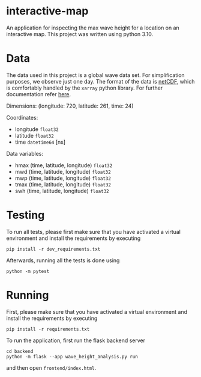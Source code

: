 # interactive-map
An application for inspecting the max wave height for a location on an interactive map.
This project was written using python 3.10. 

# Data
The data used in this project is a global wave data set. For simplification purposes, we observe just one day.
The format of the data is [netCDF](https://en.wikipedia.org/wiki/NetCDF), which is comfortably handled by the
`xarray` python library. For further documentation refer [here](https://docs.xarray.dev/en/stable/user-guide/io.html#netcdf).


Dimensions:    (longitude: 720, latitude: 261, time: 24)

Coordinates:
* longitude  `float32 `
* latitude  `float32`
* time   `datetime64` [ns]

Data variables:
* hmax       (time, latitude, longitude) `float32`
* mwd        (time, latitude, longitude) `float32`
* mwp        (time, latitude, longitude) `float32`
* tmax       (time, latitude, longitude) `float32`
* swh        (time, latitude, longitude) `float32`

# Testing
To run all tests, please first make sure that you have activated a virtual environment and install the requirements by
executing

```
pip install -r dev_requirements.txt
```

Afterwards, running all the tests is done using

```
python -m pytest
```
# Running
First, please make sure that you have activated a virtual environment and install the requirements by
executing
```
pip install -r requirements.txt
```
To run the application, first run the flask backend server
```
cd backend
python -m flask --app wave_height_analysis.py run
```
and then open `frontend/index.html`.
